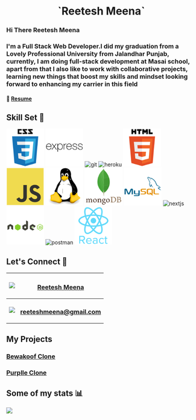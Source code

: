 
<h1 align="center">
   `Reetesh Meena`
</h1>

### Hi There Reetesh Meena

### I'm a **Full Stack Web Developer**.I did my graduation from a Lovely Professional University from Jalandhar Punjab, currently, I am doing full-stack development at Masai school, apart from that I also like to work with collaborative projects, learning new things that boost my skills and mindset looking forward to enhancing my carrier in this field

#### 📄 [Resume](https://github.com/reeteshin/reeteshin/blob/main/My%20Resume.pdf)

## Skill Set :muscle:

  <img src="https://raw.githubusercontent.com/devicons/devicon/master/icons/css3/css3-original-wordmark.svg" alt="css3" width="100" height="100"/> <img src="https://raw.githubusercontent.com/devicons/devicon/master/icons/express/express-original-wordmark.svg" alt="express" width="100" height="100"/> <img src="https://www.vectorlogo.zone/logos/git-scm/git-scm-icon.svg" alt="git" width="100" height="100"/> <img src="https://www.vectorlogo.zone/logos/heroku/heroku-icon.svg" alt="heroku" width="100" height="100"/> <img src="https://raw.githubusercontent.com/devicons/devicon/master/icons/html5/html5-original-wordmark.svg" alt="html5" width="100" height="100"/> <img src="https://raw.githubusercontent.com/devicons/devicon/master/icons/javascript/javascript-original.svg" alt="javascript" width="100" height="100"/> <img src="https://raw.githubusercontent.com/devicons/devicon/master/icons/linux/linux-original.svg" alt="linux" width="100" height="100"/> <img src="https://raw.githubusercontent.com/devicons/devicon/master/icons/mongodb/mongodb-original-wordmark.svg" alt="mongodb" width="100" height="100"/> <img src="https://raw.githubusercontent.com/devicons/devicon/master/icons/mysql/mysql-original-wordmark.svg" alt="mysql" width="100" height="100"/> <img src="https://cdn.worldvectorlogo.com/logos/nextjs-2.svg" alt="nextjs" width="100" height="100"/> <img src="https://raw.githubusercontent.com/devicons/devicon/master/icons/nodejs/nodejs-original-wordmark.svg" alt="nodejs" width="100" height="100"/> <img src="https://www.vectorlogo.zone/logos/getpostman/getpostman-icon.svg" alt="postman" width="100" height="100"/> <img src="https://raw.githubusercontent.com/devicons/devicon/master/icons/react/react-original-wordmark.svg" alt="react" width="100" height="100"/>

## Let's Connect :handshake:

<img src="https://cdn2.iconfinder.com/data/icons/social-media-2285/512/1_Linkedin_unofficial_colored_svg-128.png" width="30">|<h3><a href="https://www.linkedin.com/in/reeteshmeena/">Reetesh Meena</a></h3>
|--|--|
<img src="https://upload.wikimedia.org/wikipedia/commons/7/7e/Gmail_icon_%282020%29.svg" width="30">|<h3>reeteshmeena@gmail.com</h3>

## My Projects

### [Bewakoof Clone](https://inspiring-easley-d572d0.netlify.app)

### [Purplle Clone](https://purplle--clone.herokuapp.com/)

## Some of my stats :bar_chart:
<p aline="center">
<img  src="https://github-readme-stats.vercel.app/api?username=reeteshin&show_icons=true&theme=radical&include_all_commits=true">
<p/>
<br>

